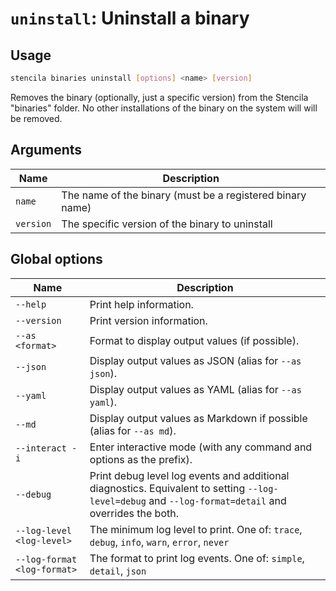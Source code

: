 <!-- Generated from doc comments in Rust. Do not edit. -->

# `uninstall`: Uninstall a binary

## Usage

```sh
stencila binaries uninstall [options] <name> [version]
```

Removes the binary (optionally, just a specific version) from the Stencila "binaries" folder. No other installations of the binary on the system will will be removed.


## Arguments

| Name | Description |
| --- | --- |
| `name` | The name of the binary (must be a registered binary name) |
| `version` | The specific version of the binary to uninstall |


## Global options

| Name | Description |
| --- | --- |
| `--help` | Print help information. |
| `--version` | Print version information. |
| `--as <format>` | Format to display output values (if possible). |
| `--json` | Display output values as JSON (alias for `--as json`). |
| `--yaml` | Display output values as YAML (alias for `--as yaml`). |
| `--md` | Display output values as Markdown if possible (alias for `--as md`). |
| `--interact -i` | Enter interactive mode (with any command and options as the prefix). |
| `--debug` | Print debug level log events and additional diagnostics. Equivalent to setting `--log-level=debug` and `--log-format=detail` and overrides the both. |
| `--log-level <log-level>` | The minimum log level to print. One of: `trace`, `debug`, `info`, `warn`, `error`, `never` |
| `--log-format <log-format>` | The format to print log events. One of: `simple`, `detail`, `json` |